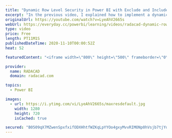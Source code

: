 ```yaml
---
title: "Dynamic Row Level Security in Power BI with Exclude and Include Rules"
excerpt: "In the previous video, I explained how to implement a dynamic row-level security pattern when you have a value that you want to exclude. However, what if you want to EXCLUDE at some scenarios and INCLUDE in some others? What if you want to have a role saying access to everything but New Zealand, and"
originalUrl: https://youtube.com/watch?v=LyeAhV2665s
webUrl: https://everyday.cc/powerbi/learning/videos/radacad-dynamic-row-level-security-in-power-bi-with-exclude-and-include-rules/
type: video
price: Free
length: PT11M1S
publishedDateTime: 2020-11-10T00:00:52Z
heat: 52

featuredContent: "<iframe width=\"800\" height=\"500\" frameborder=\"0\" src=\"https://www.youtube.com/embed/LyeAhV2665s\" allow=\"accelerometer; autoplay; encrypted-media; gyroscope; picture-in-picture\" allowfullscreen></iframe>"

provider:
  name: RADACAD
  domain: radacad.com

topics:
  - Power BI

images:
  - url: https://i.ytimg.com/vi/LyeAhV2665s/maxresdefault.jpg
    width: 1280
    height: 720
    isCached: true

secured: "B0509qX7MZwenSpxfxifODXHhtfWZKqLpYYOo4gxyMvvRIMONp0hVsjb7tjYd589WTD8gBrG6l1qsNYKoXVDmKi5PJlD3JmxQfDosTL54QGAGGAI+nP8I1W0YDOX4NFStGhUPdWmDa+RIdJJAx7KEj8tprIHtaNXifjhrtubHT1DXM9wOWaOKTB4NS8yCYF44xQrp/Fhw16CtuPWN84CwOFnCZ2qkPo6ioFIZZKPTsw0DqGabDALk4F0nBSOe/BGoJmyedBVQXhymtYcL/9WCcYQPm+9mb3PhfRfw37pAZRfzpUHw2QWAcnnVM/bSQsjGlqnb1r8HSu9Z+L9zXA5UWyQvNfUJ8XZwCGWxOQP9kStX3cwy1BpgZRgD4bFVeA1qDVVMKqTCLqo4pOqSr8yUVe/W8wQC4quzYiMPoH3XvA=;NRl4BgUJYmFTy73UU8wnUQ=="
---
```


